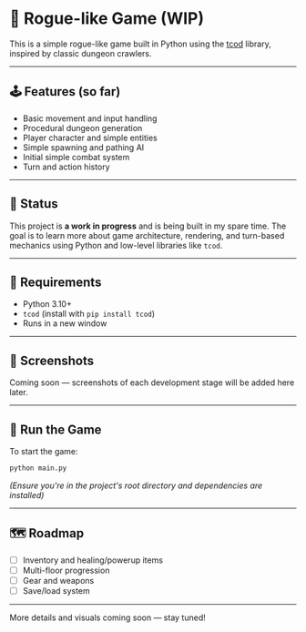 # 🧙 Rogue-like Game (WIP)

This is a simple rogue-like game built in Python using the [tcod](https://python-tcod.readthedocs.io/en/latest/) library, inspired by classic dungeon crawlers.

---

## 🕹️ Features (so far)

- Basic movement and input handling
- Procedural dungeon generation
- Player character and simple entities
- Simple spawning and pathing AI
- Initial simple combat system
- Turn and action history

---

## 🚧 Status

This project is **a work in progress** and is being built in my spare time. The goal is to learn more about game architecture, rendering, and turn-based mechanics using Python and low-level libraries like `tcod`.

---

## 🧪 Requirements

- Python 3.10+
- `tcod` (install with `pip install tcod`)
- Runs in a new window

---

## 📸 Screenshots

Coming soon — screenshots of each development stage will be added here later.

---

## 🚀 Run the Game

To start the game:

```bash
python main.py
```

*(Ensure you're in the project's root directory and dependencies are installed)*

---

## 🗺️ Roadmap

- [ ] Inventory and healing/powerup items
- [ ] Multi-floor progression
- [ ] Gear and weapons
- [ ] Save/load system

---

More details and visuals coming soon — stay tuned!

